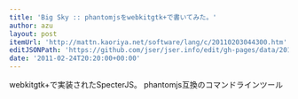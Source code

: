 ```yaml
---
title: 'Big Sky :: phantomjsをwebkitgtk+で書いてみた。'
author: azu
layout: post
itemUrl: 'http://mattn.kaoriya.net/software/lang/c/20110203044300.htm'
editJSONPath: 'https://github.com/jser/jser.info/edit/gh-pages/data/2011/02/index.json'
date: '2011-02-24T20:20:00+00:00'
---
```

webkitgtk+で実装されたSpecterJS。
phantomjs互換のコマンドラインツール
